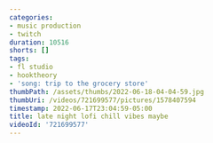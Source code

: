 ```yaml
---
categories:
- music production
- twitch
duration: 10516
shorts: []
tags:
- fl studio
- hooktheory
- 'song: trip to the grocery store'
thumbPath: /assets/thumbs/2022-06-18-04-04-59.jpg
thumbUri: /videos/721699577/pictures/1578407594
timestamp: 2022-06-17T23:04:59-05:00
title: late night lofi chill vibes maybe
videoId: '721699577'
---
```

